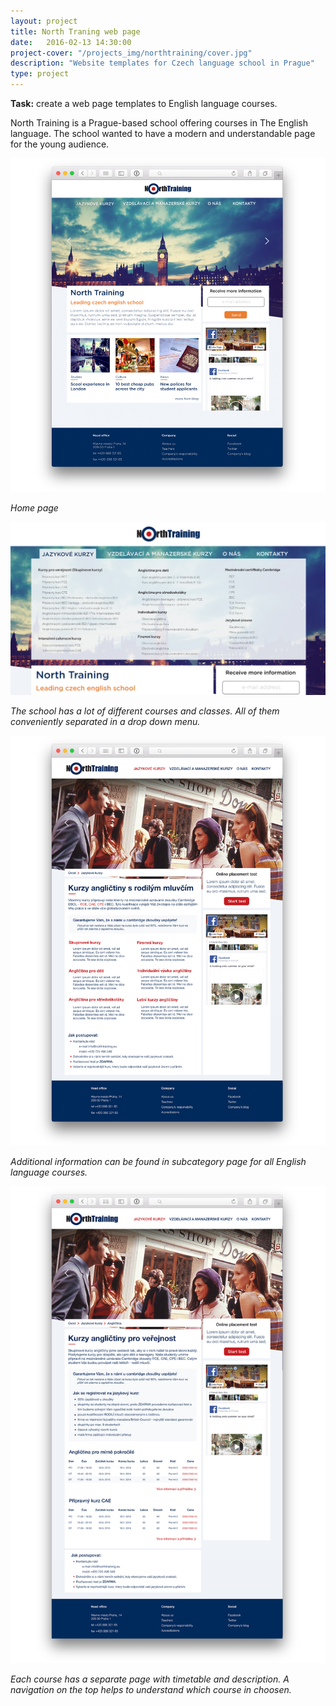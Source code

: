 ```yaml
---
layout: project
title: North Traning web page
date:   2016-02-13 14:30:00
project-cover: "/projects_img/northtraining/cover.jpg"
description: "Website templates for Czech language school in Prague"
type: project
---
```


**Task:** create a web page templates to English language courses.<br>

North Training is a Prague-based school offering courses in The English language. The school wanted to have a modern and understandable page for the young audience.

<span class="p700">![home page](/projects_img/northtraining/homepage.jpg)</span>

<span class="p-center">*Home page*</span>

<span class="p700">![drop down menu](/projects_img/northtraining/dropdownmenu.jpg)</span>

<span class="p-center">*The school has a lot of different courses and classes. All of them conveniently separated in a drop down menu.*</span>

<span class="p700">![timetables](/projects_img/northtraining/subcat.jpg)</span>

<span class="p-center">*Additional information can be found in subcategory page for all English language courses.*</span>

<span class="p700">![timetables](/projects_img/northtraining/timetables.jpg)</span>

<span class="p-center">*Each course has a separate page with timetable and description. A navigation on the top helps to understand which course in choosen.*</span>





